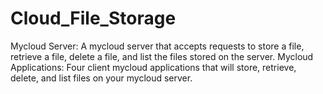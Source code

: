 Cloud_File_Storage
==================

Mycloud Server: A mycloud server that accepts requests to store a file, retrieve a file, delete a file, and list the files stored on the server. Mycloud Applications: Four client mycloud applications that will store, retrieve, delete, and list files on your mycloud server.
